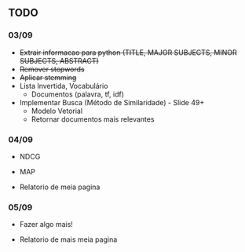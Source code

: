 ## TODO

### 03/09
- <del>Extrair informacao para python (TITLE, MAJOR SUBJECTS, MINOR SUBJECTS, ABSTRACT)</del>
- <del>Remover stopwords</del>
- <del>Aplicar stemming</del>
- Lista Invertida, Vocabulário
  - Documentos (palavra, tf, idf)
- Implementar Busca (Método de Similaridade) - Slide 49+
  - Modelo Vetorial
  - Retornar documentos mais relevantes

### 04/09
- NDCG
- MAP

- Relatorio de meia pagina

### 05/09
- Fazer algo mais!

- Relatorio de mais meia pagina
